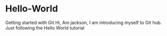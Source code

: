 # Hello-World
Getting started with Git
Hi, Am jackson,
I am introducing myself to Git hub. Just following the Hello World tutorial
